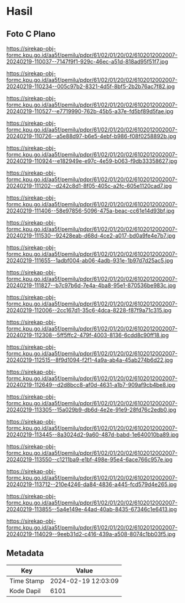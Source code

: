 # Hasil

## Foto C Plano

https://sirekap-obj-formc.kpu.go.id/aa5f/pemilu/pdpr/61/02/01/20/02/6102012002007-20240219-110037--7147f9f1-929c-46ec-a51d-818ad95f51f7.jpg

https://sirekap-obj-formc.kpu.go.id/aa5f/pemilu/pdpr/61/02/01/20/02/6102012002007-20240219-110234--005c97b2-8321-4d5f-8bf5-2b2b76ac7f82.jpg

https://sirekap-obj-formc.kpu.go.id/aa5f/pemilu/pdpr/61/02/01/20/02/6102012002007-20240219-110527--e7719990-762b-45b5-a37e-fd5bf89d5fae.jpg

https://sirekap-obj-formc.kpu.go.id/aa5f/pemilu/pdpr/61/02/01/20/02/6102012002007-20240219-110726--a5e88d97-b6e5-4ebf-b986-f08f0258892b.jpg

https://sirekap-obj-formc.kpu.go.id/aa5f/pemilu/pdpr/61/02/01/20/02/6102012002007-20240219-110924--e182949e-e97c-4e59-b063-f9db33358627.jpg

https://sirekap-obj-formc.kpu.go.id/aa5f/pemilu/pdpr/61/02/01/20/02/6102012002007-20240219-111202--d242c8d1-8f05-405c-a2fc-605e1120cad7.jpg

https://sirekap-obj-formc.kpu.go.id/aa5f/pemilu/pdpr/61/02/01/20/02/6102012002007-20240219-111406--58e97856-5096-475a-beac-cc61e14d93bf.jpg

https://sirekap-obj-formc.kpu.go.id/aa5f/pemilu/pdpr/61/02/01/20/02/6102012002007-20240219-111530--92428eab-d68d-4ce2-a017-bd0a9fe4e7b7.jpg

https://sirekap-obj-formc.kpu.go.id/aa5f/pemilu/pdpr/61/02/01/20/02/6102012002007-20240219-111655--1adbf004-ab06-4adb-931e-1b97d7d25ac5.jpg

https://sirekap-obj-formc.kpu.go.id/aa5f/pemilu/pdpr/61/02/01/20/02/6102012002007-20240219-111827--b7c97b6d-7e4a-4ba8-95e1-870536be983c.jpg

https://sirekap-obj-formc.kpu.go.id/aa5f/pemilu/pdpr/61/02/01/20/02/6102012002007-20240219-112006--2cc167d1-35c6-4dca-8228-f87f9a71c315.jpg

https://sirekap-obj-formc.kpu.go.id/aa5f/pemilu/pdpr/61/02/01/20/02/6102012002007-20240219-112308--5ff5ffc2-479f-4003-8136-6cdd8c90ff18.jpg

https://sirekap-obj-formc.kpu.go.id/aa5f/pemilu/pdpr/61/02/01/20/02/6102012002007-20240219-112515--8f9d1094-f2f1-4a9a-ab4a-45ab274b6d22.jpg

https://sirekap-obj-formc.kpu.go.id/aa5f/pemilu/pdpr/61/02/01/20/02/6102012002007-20240219-112649--d2d8bcc8-af0d-4631-a1b7-909af9cb4be8.jpg

https://sirekap-obj-formc.kpu.go.id/aa5f/pemilu/pdpr/61/02/01/20/02/6102012002007-20240219-113305--15a029b9-db6d-4e2e-91e9-28fd76c2edb0.jpg

https://sirekap-obj-formc.kpu.go.id/aa5f/pemilu/pdpr/61/02/01/20/02/6102012002007-20240219-113445--8a3024d2-9a60-487d-babd-1e640010ba89.jpg

https://sirekap-obj-formc.kpu.go.id/aa5f/pemilu/pdpr/61/02/01/20/02/6102012002007-20240219-113550--c1211ba9-e1bf-498e-95e4-6ace766c957e.jpg

https://sirekap-obj-formc.kpu.go.id/aa5f/pemilu/pdpr/61/02/01/20/02/6102012002007-20240219-113712--210e4246-da84-4836-a445-fcd579d4e265.jpg

https://sirekap-obj-formc.kpu.go.id/aa5f/pemilu/pdpr/61/02/01/20/02/6102012002007-20240219-113855--5a4e149e-44ad-40ab-8435-67346c1e6413.jpg

https://sirekap-obj-formc.kpu.go.id/aa5f/pemilu/pdpr/61/02/01/20/02/6102012002007-20240219-114029--9eeb31d2-c416-439a-a508-8074c1bb03f5.jpg


## Metadata

| Key        | Value               |
| ---------- | ------------------- |
| Time Stamp | 2024-02-19 12:03:09 |
| Kode Dapil | 6101                |



